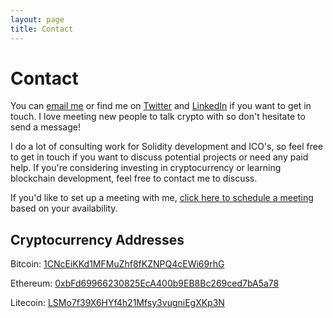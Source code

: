 ```yaml
---
layout: page
title: Contact
---
```


# Contact

You can [email me](mailto:michael@crypto-consult.co) or find me on [Twitter](https://twitter.com/LewellenMichael) and [LinkedIn](https://twitter.com/LewellenMichael) if you want to get in touch. I love meeting new people to talk crypto with so don't hesitate to send a message!

I do a lot of consulting work for Solidity development and ICO's, so feel free to get in touch if you want to discuss potential projects or need any paid help. If you're considering investing in cryptocurrency or learning blockchain development, feel free to contact me to discuss.

If you'd like to set up a meeting with me, [click here to schedule a meeting](https://calendly.com/michaelnlewellen/meeting-with-michael/) based on your availability.

## Cryptocurrency Addresses

Bitcoin: [1CNcEiKKd1MFMuZhf8fKZNPQ4cEWi69rhG](https://blockchain.info/address/1CNcEiKKd1MFMuZhf8fKZNPQ4cEWi69rhG)

Ethereum: [0xbFd69966230825EcA400b9EB8Bc269ced7bA5a78](https://etherscan.io/address/0xbfd69966230825eca400b9eb8bc269ced7ba5a78)

Litecoin: [LSMo7f39X6HYf4h21Mfsy3vugniEgXKp3N](https://live.blockcypher.com/ltc/address/LSMo7f39X6HYf4h21Mfsy3vugniEgXKp3N/)
